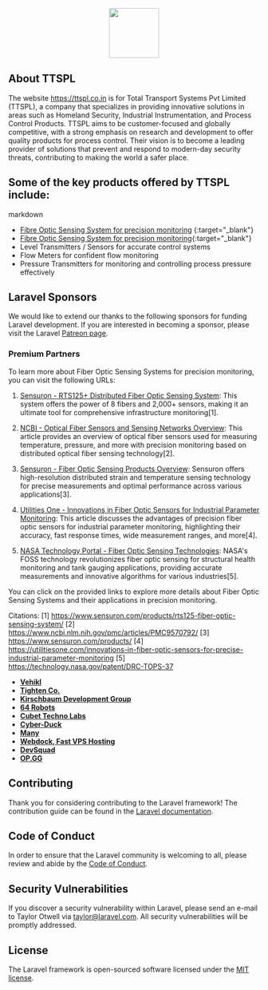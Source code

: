<p align="center"><a href="https://laravel.com" target="_blank"><img src="https://ttspl.co.in/asset/newimg/logo/ttspl-logo-r.webp" width="100"></a></p>



## About TTSPL

The website https://ttspl.co.in is for Total Transport Systems Pvt Limited (TTSPL), a company that specializes in providing innovative solutions in areas such as Homeland Security, Industrial Instrumentation, and Process Control Products. TTSPL aims to be customer-focused and globally competitive, with a strong emphasis on research and development to offer quality products for process control. Their vision is to become a leading provider of solutions that prevent and respond to modern-day security threats, contributing to making the world a safer place.


## Some of the key products offered by TTSPL include:
markdown
- [Fibre Optic Sensing System for precision monitoring](https://ttspl.co.in) {:target="_blank"}
- [Fibre Optic Sensing System for precision monitoring](https://ttspl.co.in/fiber-optic-sensing-systems){:target="_blank"}
- Level Transmitters / Sensors for accurate control systems
- Flow Meters for confident flow monitoring
- Pressure Transmitters for monitoring and controlling process pressure effectively

## Laravel Sponsors

We would like to extend our thanks to the following sponsors for funding Laravel development. If you are interested in becoming a sponsor, please visit the Laravel [Patreon page](https://patreon.com/taylorotwell).

### Premium Partners
To learn more about Fiber Optic Sensing Systems for precision monitoring, you can visit the following URLs:

1. [Sensuron - RTS125+ Distributed Fiber Optic Sensing System](https://www.sensuron.com/products/rts125-fiber-optic-sensing-system/): This system offers the power of 8 fibers and 2,000+ sensors, making it an ultimate tool for comprehensive infrastructure monitoring[1].

2. [NCBI - Optical Fiber Sensors and Sensing Networks Overview](https://www.ncbi.nlm.nih.gov/pmc/articles/PMC9570792/): This article provides an overview of optical fiber sensors used for measuring temperature, pressure, and more with precision monitoring based on distributed optical fiber sensing technology[2].

3. [Sensuron - Fiber Optic Sensing Products Overview](https://www.sensuron.com/products/): Sensuron offers high-resolution distributed strain and temperature sensing technology for precise measurements and optimal performance across various applications[3].

4. [Utilities One - Innovations in Fiber Optic Sensors for Industrial Parameter Monitoring](https://utilitiesone.com/innovations-in-fiber-optic-sensors-for-precise-industrial-parameter-monitoring): This article discusses the advantages of precision fiber optic sensors for industrial parameter monitoring, highlighting their accuracy, fast response times, wide measurement ranges, and more[4].

5. [NASA Technology Portal - Fiber Optic Sensing Technologies](https://technology.nasa.gov/patent/DRC-TOPS-37): NASA's FOSS technology revolutionizes fiber optic sensing for structural health monitoring and tank gauging applications, providing accurate measurements and innovative algorithms for various industries[5].

You can click on the provided links to explore more details about Fiber Optic Sensing Systems and their applications in precision monitoring.

Citations:
[1] https://www.sensuron.com/products/rts125-fiber-optic-sensing-system/
[2] https://www.ncbi.nlm.nih.gov/pmc/articles/PMC9570792/
[3] https://www.sensuron.com/products/
[4] https://utilitiesone.com/innovations-in-fiber-optic-sensors-for-precise-industrial-parameter-monitoring
[5] https://technology.nasa.gov/patent/DRC-TOPS-37
- **[Vehikl](https://vehikl.com/)**
- **[Tighten Co.](https://tighten.co)**
- **[Kirschbaum Development Group](https://kirschbaumdevelopment.com)**
- **[64 Robots](https://64robots.com)**
- **[Cubet Techno Labs](https://cubettech.com)**
- **[Cyber-Duck](https://cyber-duck.co.uk)**
- **[Many](https://www.many.co.uk)**
- **[Webdock, Fast VPS Hosting](https://www.webdock.io/en)**
- **[DevSquad](https://devsquad.com)**
- **[OP.GG](https://op.gg)**

## Contributing

Thank you for considering contributing to the Laravel framework! The contribution guide can be found in the [Laravel documentation](https://laravel.com/docs/contributions).

## Code of Conduct

In order to ensure that the Laravel community is welcoming to all, please review and abide by the [Code of Conduct](https://laravel.com/docs/contributions#code-of-conduct).

## Security Vulnerabilities

If you discover a security vulnerability within Laravel, please send an e-mail to Taylor Otwell via [taylor@laravel.com](mailto:taylor@laravel.com). All security vulnerabilities will be promptly addressed.

## License

The Laravel framework is open-sourced software licensed under the [MIT license](https://opensource.org/licenses/MIT).
